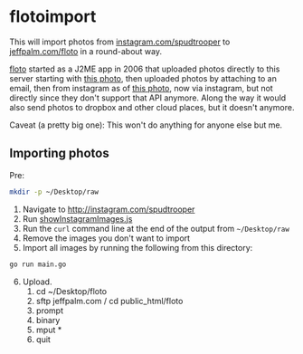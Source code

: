 # flotoimport

This will import photos from [instagram.com/spudtrooper](https://instagram.com/spudtrooper) to [jeffpalm.com/floto](https://jeffpalm.com/floto) in a round-about way.

[floto](https://jeffpalm.com/floto) started as a J2ME app in 2006 that uploaded photos directly to this server starting with [this photo](https://jeffpalm.com/floto/20060602141910.jpg), then uploaded photos by attaching to an email, then from instagram as of [this photo](https://jeffpalm.com/floto/20131226024955.jpg), now via instagram, but not directly since they don't support that API anymore. Along the way it would also send photos to dropbox and other cloud places, but it doesn't anymore.

Caveat (a pretty big one): This won't do anything for anyone else but me.

## Importing photos

Pre:

```bash
mkdir -p ~/Desktop/raw
```

1. Navigate to http://instagram.com/spudtrooper
2. Run [showInstagramImages.js](showInstagramImages.js)
3. Run the `curl` command line at the end of the output from `~/Desktop/raw`
4. Remove the images you don't want to import
5. Import all images by running the following from this directory:

```bash
go run main.go
```

6. Upload.
   1. cd ~/Desktop/floto
   1. sftp jeffpalm.com / cd public_html/floto
   1. prompt
   1. binary
   1. mput *
   1. quit
	   
